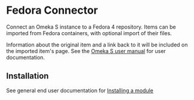 # Fedora Connector

Connect an Omeka S instance to a Fedora 4 repository. Items can be imported from Fedora containers, with optional import of their files.

Information about the original item and a link back to it will be included on the imported item's page.
See the [Omeka S user manual](http://dev.omeka.org/docs/s/user-manual/modules/fedoraconnector/) for user documentation.

## Installation

See general end user documentation for [Installing a module](http://dev.omeka.org/docs/s/user-manual/modules/#installing-modules)

